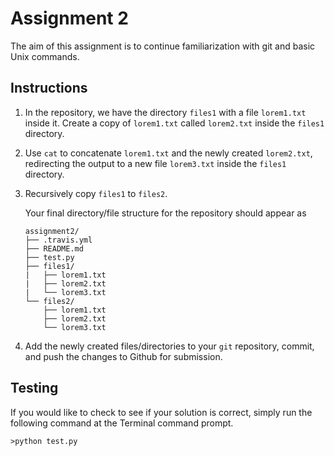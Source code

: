 # Assignment 2

The aim of this assignment is to continue familiarization with git and basic Unix commands.

## Instructions

 1. In the repository, we have the directory `files1` with a file `lorem1.txt` inside it. Create a copy of `lorem1.txt` called `lorem2.txt` inside the `files1` directory.

 2. Use `cat` to concatenate `lorem1.txt` and the newly created `lorem2.txt`, redirecting the output to a new file `lorem3.txt` inside the `files1` directory.

 3. Recursively copy `files1` to `files2`.

    Your final directory/file structure for the repository should appear as

    ```
    assignment2/
    ├── .travis.yml
    ├── README.md
    ├── test.py
    ├── files1/
    |   ├── lorem1.txt
    |   ├── lorem2.txt
    |   └── lorem3.txt
    └── files2/
        ├── lorem1.txt
        ├── lorem2.txt
        └── lorem3.txt
    ```

 4. Add the newly created files/directories to your `git` repository, commit, and push the changes to Github for submission.

 ## Testing

 If you would like to check to see if your solution is correct, simply run the following command at the Terminal command prompt.

```
>python test.py
```
